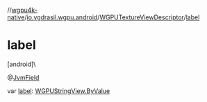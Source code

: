 //[wgpu4k-native](../../../index.md)/[io.ygdrasil.wgpu.android](../index.md)/[WGPUTextureViewDescriptor](index.md)/[label](label.md)

# label

[android]\

@[JvmField](https://kotlinlang.org/api/core/kotlin-stdlib/kotlin.jvm/-jvm-field/index.html)

var [label](label.md): [WGPUStringView.ByValue](../-w-g-p-u-string-view/-by-value/index.md)